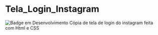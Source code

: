 # Tela_Login_Instagram
![Badge em Desenvolvimento](http://img.shields.io/static/v1?label=STATUS&message=EM%20DESENVOLVIMENTO&color=GREEN&style=for-the-badge)
Cópia de tela de login do instagram feita com Html e CSS
